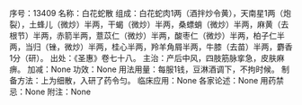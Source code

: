 序号：13409
名称：白花蛇散
组成：白花蛇肉1两（酒拌炒令黄），天南星1两（炮裂），土蜂儿（微炒）半两，干蝎（微炒）半两，桑螵蛸（微炒）半两，麻黄（去根节）半两，赤箭半两，薏苡仁（微炒）半两，酸枣仁（微炒）半两，柏子仁半两，当归（锉，微炒）半两，桂心半两，羚羊角屑半两，牛膝（去苗）半两，麝香1分（研）。
出处：《圣惠》卷七十八。
主治：产后中风，四肢筋脉挛急，皮肤麻痹。
加减：None
功效：None
用法用量：每服1钱，豆淋酒调下，不拘时候。
制备方法：上为细散，入研了药令匀。
临床应用：None
各家论述：None
用药禁忌：None
附注：None
